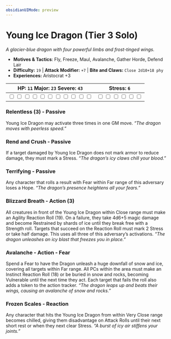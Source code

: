 ```yaml
---
obsidianUIMode: preview
---
```

# Young Ice Dragon (Tier 3 Solo)

*A glacier-blue dragon with four powerful limbs and frost-tinged wings.*

- **Motives & Tactics**: Fly, Freeze, Maul, Avalanche, Gather Horde, Defend Lair
- **Difficulty:** `19` | **Attack Modifier:** `+7` | **Bite and Claws:** `Close 2d10+18 phy`
- **Experiences:** Aristocrat +3

| HP: `11` Major: `23` Severe: `43` | Stress: `6` |
|--|--|
|  <input type="checkbox" unchecked id="f02355b1"> <input type="checkbox" unchecked id="c5a7669e"> <input type="checkbox" unchecked id="cc5babfc"> <input type="checkbox" unchecked id="6eac1e23"> <input type="checkbox" unchecked id="2204a3a6"> <input type="checkbox" unchecked id="d3490d34"> <input type="checkbox" unchecked id="9e882051"> <input type="checkbox" unchecked id="aae34e17"> <input type="checkbox" unchecked id="33bc6eda"> <input type="checkbox" unchecked id="2079dc36"> <input type="checkbox" unchecked id="3d3584f1"> |  <input type="checkbox" unchecked id="12187495"> <input type="checkbox" unchecked id="07825288"> <input type="checkbox" unchecked id="eb1c9555"> <input type="checkbox" unchecked id="98b62924"> <input type="checkbox" unchecked id="a2d67cd1"> <input type="checkbox" unchecked id="8aeae220"> |

### Relentless (3) - Passive

Young Ice Dragon may activate three times in one GM move. *“The dragon moves with peerless speed.”*

### Rend and Crush - Passive

If a target damaged by Young Ice Dragon does not mark armor to reduce damage, they must mark a Stress. *“The dragon’s icy claws chill your blood.”*

### Terrifying - Passive

Any character that rolls a result with Fear within Far range of this adversary loses a Hope. *“The dragon’s presence heightens all your fears.”*

### Blizzard Breath - Action (3)

All creatures in front of the Young Ice Dragon within Close range must make an Agility Reaction Roll (19). On a failure, they take 4d6+5 magic damage and become Restrained by shards of ice until they break free with a Strength roll. Targets that succeed on the Reaction Roll must mark 2 Stress or take half damage. This uses all three of this adversary’s activations. *“The dragon unleashes an icy blast that freezes you in place.”*

### Avalanche - Action - Fear

Spend a Fear to have the Dragon unleash a huge downfall of snow and ice, covering all targets within Far range. All PCs within the area must make an Instinct Reaction Roll (18) or be buried in snow and rocks, becoming Vulnerable until the next time they act. Each target that fails the roll also adds a token to the action tracker. *“The dragon leaps up and beats their wings, causing an avalanche of snow and rocks.”*

### Frozen Scales - Reaction

Any character that hits the Young Ice Dragon from within Very Close range becomes chilled, giving them disadvantage on Attack Rolls until their next short rest or when they next clear Stress. *“A burst of icy air stiffens your joints.”*

